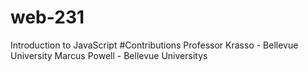 # web-231
Introduction to JavaScript
#Contributions
Professor Krasso - Bellevue University
Marcus Powell - Bellevue Universitys